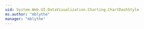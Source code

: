 ```yaml
---
uid: System.Web.UI.DataVisualization.Charting.ChartDashStyle
ms.author: "mblythe"
manager: "mblythe"
---
```


